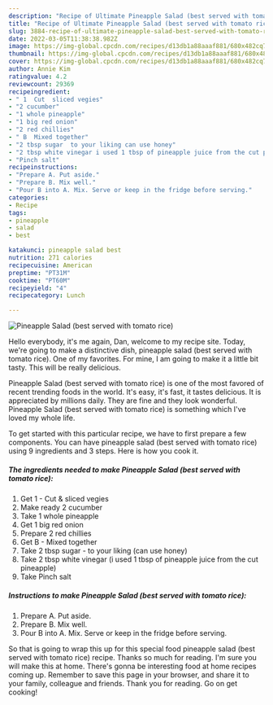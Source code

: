 ```yaml
---
description: "Recipe of Ultimate Pineapple Salad (best served with tomato rice)"
title: "Recipe of Ultimate Pineapple Salad (best served with tomato rice)"
slug: 3884-recipe-of-ultimate-pineapple-salad-best-served-with-tomato-rice
date: 2022-03-05T11:38:38.982Z
image: https://img-global.cpcdn.com/recipes/d13db1a88aaaf881/680x482cq70/pineapple-salad-best-served-with-tomato-rice-recipe-main-photo.jpg
thumbnail: https://img-global.cpcdn.com/recipes/d13db1a88aaaf881/680x482cq70/pineapple-salad-best-served-with-tomato-rice-recipe-main-photo.jpg
cover: https://img-global.cpcdn.com/recipes/d13db1a88aaaf881/680x482cq70/pineapple-salad-best-served-with-tomato-rice-recipe-main-photo.jpg
author: Annie Kim
ratingvalue: 4.2
reviewcount: 29369
recipeingredient:
- " 1  Cut  sliced vegies"
- "2 cucumber"
- "1 whole pineapple"
- "1 big red onion"
- "2 red chillies"
- " B  Mixed together"
- "2 tbsp sugar  to your liking can use honey"
- "2 tbsp white vinegar i used 1 tbsp of pineapple juice from the cut pineapple"
- "Pinch salt"
recipeinstructions:
- "Prepare A. Put aside."
- "Prepare B. Mix well."
- "Pour B into A. Mix. Serve or keep in the fridge before serving."
categories:
- Recipe
tags:
- pineapple
- salad
- best

katakunci: pineapple salad best 
nutrition: 271 calories
recipecuisine: American
preptime: "PT31M"
cooktime: "PT60M"
recipeyield: "4"
recipecategory: Lunch

---
```



![Pineapple Salad (best served with tomato rice)](https://img-global.cpcdn.com/recipes/d13db1a88aaaf881/680x482cq70/pineapple-salad-best-served-with-tomato-rice-recipe-main-photo.jpg)

Hello everybody, it's me again, Dan, welcome to my recipe site. Today, we're going to make a distinctive dish, pineapple salad (best served with tomato rice). One of my favorites. For mine, I am going to make it a little bit tasty. This will be really delicious.

Pineapple Salad (best served with tomato rice) is one of the most favored of recent trending foods in the world. It's easy, it's fast, it tastes delicious. It is appreciated by millions daily. They are fine and they look wonderful. Pineapple Salad (best served with tomato rice) is something which I've loved my whole life.




To get started with this particular recipe, we have to first prepare a few components. You can have pineapple salad (best served with tomato rice) using 9 ingredients and 3 steps. Here is how you cook it.

<!--inarticleads1-->

##### The ingredients needed to make Pineapple Salad (best served with tomato rice):

1. Get  1 - Cut &amp; sliced vegies
1. Make ready 2 cucumber
1. Take 1 whole pineapple
1. Get 1 big red onion
1. Prepare 2 red chillies
1. Get  B - Mixed together
1. Take 2 tbsp sugar - to your liking (can use honey)
1. Take 2 tbsp white vinegar (i used 1 tbsp of pineapple juice from the cut pineapple)
1. Take Pinch salt




<!--inarticleads2-->

##### Instructions to make Pineapple Salad (best served with tomato rice):

1. Prepare A. Put aside.
1. Prepare B. Mix well.
1. Pour B into A. Mix. Serve or keep in the fridge before serving.




So that is going to wrap this up for this special food pineapple salad (best served with tomato rice) recipe. Thanks so much for reading. I'm sure you will make this at home. There's gonna be interesting food at home recipes coming up. Remember to save this page in your browser, and share it to your family, colleague and friends. Thank you for reading. Go on get cooking!
